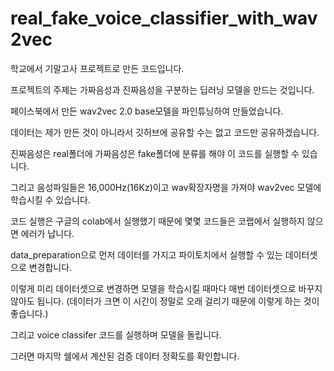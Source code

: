 # real_fake_voice_classifier_with_wav2vec

학교에서 기말고사 프로젝트로 만든 코드입니다.

프로젝트의 주제는 가짜음성과 진짜음성을 구분하는 딥러닝 모델을 만드는 것입니다.

페이스북에서 만든 wav2vec 2.0 base모델을 파인튜닝하여 만들었습니다.

데이터는 제가 만든 것이 아니라서 깃허브에 공유할 수는 없고 코드만 공유하겠습니다.

진짜음성은 real폴더에 가짜음성은 fake폴더에 분류를 해야 이 코드를 실행할 수 있습니다.

그리고 음성파일들은 16,000Hz(16Kz)이고 wav확장자명을 가져야 wav2vec 모델에 학습시킬 수 있습니다.

코드 실행은 구글의 colab에서 실행했기 때문에 몇몇 코드들은 코랩에서 실행하지 않으면 에러가 납니다.

data_preparation으로 먼저 데이터를 가지고 파이토치에서 실행할 수 있는 데이터셋으로 변경합니다.

이렇게 미리 데이터셋으로 변경하면 모델을 학습시킬 때마다 매번 데이터셋으로 바꾸지 않아도 됩니다. (데이터가 크면 이 시간이 정말로 오래 걸리기 때문에 이렇게 하는 것이 좋습니다.)

그리고 voice classifer 코드를 실행하며 모델을 돌립니다.

그러면 마지막 쉘에서 계산된 검증 데이터 정확도를 확인합니다.

